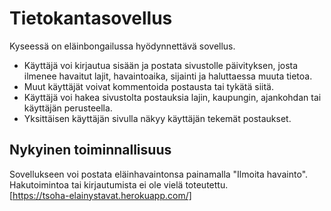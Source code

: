 # Tietokantasovellus
Kyseessä on eläinbongailussa hyödynnettävä sovellus. 
- Käyttäjä voi kirjautua sisään ja postata sivustolle päivityksen, josta ilmenee havaitut lajit, havaintoaika, sijainti ja haluttaessa muuta tietoa. 
- Muut käyttäjät voivat kommentoida postausta tai tykätä siitä. 
- Käyttäjä voi hakea sivustolta postauksia lajin, kaupungin, ajankohdan tai käyttäjän perusteella. 
- Yksittäisen käyttäjän sivulla näkyy käyttäjän tekemät postaukset.

## Nykyinen toiminnallisuus
Sovellukseen voi postata eläinhavaintonsa painamalla "Ilmoita havainto". Hakutoimintoa tai kirjautumista ei ole vielä toteutettu.  
[https://tsoha-elainystavat.herokuapp.com/]
